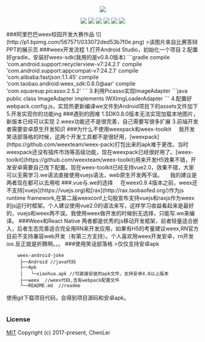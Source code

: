 <p align="center"><img src="http://i1.piimg.com/567571/002efebc87d32ed1.png"></p>
<p align="center"><img src="https://img.shields.io/badge/build-failing-red.svg?style=flat-square">  <img src="https://img.shields.io/badge/Platform-Android-green.svg?style=flat-square">  <img src="https://img.shields.io/badge/sdk--version-0.8.0-red.svg?style=flat-square">  <img src="https://img.shields.io/badge/language-Js&Java-green.svg?style=flat-square">   <img src="https://img.shields.io/badge/weexfile-.we-green.svg?style=flat-square">  <img src="https://img.shields.io/badge/License-MIT-green.svg?style=flat-square"></p>
###阿里巴巴weex校园开发大赛作品
![](http://p1.bpimg.com/567571/033072ded53b7f0e.png)
>该图片来自比赛答辩PPT的展示页
###weex开发流程
1.打开Android Studio，初始化一个项目
2.配置好gradle，安装好weex-sdk(我用的是v0.8.0版本)
```gradle
	compile 'com.android.support:recyclerview-v7:24.2.1'
    compile 'com.android.support:appcompat-v7:24.2.1'
    compile 'com.alibaba:fastjson:1.1.45'
    compile 'com.taobao.android:weex_sdk:0.8.0@aar'
    compile 'com.squareup.picasso:2.5.2'
```
3.利用Picasso实现ImageAdapter
```java
public class ImageAdapter implements IWXImgLoaderAdapter
```
4.配置好webpack.config.js，实现热更新编译we文件到Android项目下的assets文件加下
5.开发实现你的功能ing
###遇到的困难
1.SDK0.8.0版本无法实现加载本地图片，新版本已经可以实现
2.weex功能还不是很完善，自己需要写很多扩展
3.前端开发者需要安卓原生开发知识
###为什么不使用weexpack和weex-toolkit
&nbsp;&nbsp;&nbsp;&nbsp;我开发笑话部落格的时候，这两个开发工具都不是很好用，[weexpack](https://github.com/weexteam/weex-pack)打包出来的apk难于更改。当时weexpack还没有插件市场等高级功能，现在weexpack已经很好用了。[weex-toolkit](https://github.com/weexteam/weex-toolkit)用来开发H5效果不错，开发安卓需要自己改下配置。现在weex-toolkit已经支持vue2.0，效果不错，大家可以无需学习.we语法直接使用vuejs语法，web原生开发两不误。
&nbsp;&nbsp;&nbsp;&nbsp;我的建议是两者现在都可以去用啦
###.vue与.we的选择
&nbsp;&nbsp;&nbsp;&nbsp;在weex0.9.4版本之前，weex还不支持[vuejs](https://vuejs.org)和[rax](http://rax.taobaofed.org/)作为js runtime framework,在第二届weexconf上勾股宣布支持vuejs和raxjs作为weex的js运行时框架。个人建议使用vue2.0的语法来写，这样学习收益看起来是最好的，vuejs和weex两不误。我使用weex做开发的时候别无选择，只能写.we来编译。
###Weex和React Native
两者都是优秀的js移动开发框架，前者轻量适合嵌入，后者生态完善适合完全用RN来开发应用，如果有H5的考量建议weex,RN官方目前不支持兼容web开发（有第三方支持）。个人喜欢用weex开发安卓，rn开发ios.反正就是折腾啊。。。
###使用笑话部落格
>仅仅支持安卓apk

```
	weex-android-joke
	 ├──Android //java代码
	 ├──Apk
	 │   └─xiaohua.apk //可直接安装的apk文件，支持安卓4.0以上版本
	 ├──weex  //weex代码,含有webpack配置文件
	 └──README.md  //readme
```
使用git下载项目代码，会得到项目源码和安卓apk。
```git clone https://github.com/iChenLei/weex-android-joke.git
```
### License
[MIT](http://opensource.org/licenses/MIT)
Copyright (c) 2017-present, ChenLei